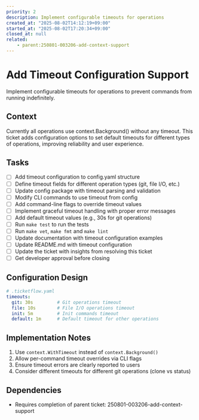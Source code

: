 ```yaml
---
priority: 2
description: Implement configurable timeouts for operations
created_at: "2025-08-02T14:12:19+09:00"
started_at: "2025-08-02T17:20:34+09:00"
closed_at: null
related:
    - parent:250801-003206-add-context-support
---
```


# Add Timeout Configuration Support

Implement configurable timeouts for operations to prevent commands from running indefinitely.

## Context

Currently all operations use context.Background() without any timeout. This ticket adds configuration options to set default timeouts for different types of operations, improving reliability and user experience.

## Tasks

- [ ] Add timeout configuration to config.yaml structure
- [ ] Define timeout fields for different operation types (git, file I/O, etc.)
- [ ] Update config package with timeout parsing and validation
- [ ] Modify CLI commands to use timeout from config
- [ ] Add command-line flags to override timeout values
- [ ] Implement graceful timeout handling with proper error messages
- [ ] Add default timeout values (e.g., 30s for git operations)
- [ ] Run `make test` to run the tests
- [ ] Run `make vet`, `make fmt` and `make lint`
- [ ] Update documentation with timeout configuration examples
- [ ] Update README.md with timeout configuration
- [ ] Update the ticket with insights from resolving this ticket
- [ ] Get developer approval before closing

## Configuration Design

```yaml
# .ticketflow.yaml
timeouts:
  git: 30s         # Git operations timeout
  file: 10s        # File I/O operations timeout
  init: 5m         # Init commands timeout
  default: 1m      # Default timeout for other operations
```

## Implementation Notes

1. Use `context.WithTimeout` instead of `context.Background()`
2. Allow per-command timeout overrides via CLI flags
3. Ensure timeout errors are clearly reported to users
4. Consider different timeouts for different git operations (clone vs status)

## Dependencies

- Requires completion of parent ticket: 250801-003206-add-context-support